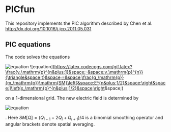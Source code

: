 # PICfun

This repository implements the PIC algorithm described by Chen et al. http://dx.doi.org/10.1016/j.jcp.2011.05.031


## PIC equations

The code solves the equations

![equation](https://latex.codecogs.com/gif.latex?\frac{x_\mathrm{p}^{n&plus;1}&space;-&space;x_\mathrm{p}^{n}}{\triangle&space;t}&space;=&space;v_\mathrm{p}^{n&plus;1/2})
![equation](https://latex.codecogs.com/gif.latex?\frac{v_\mathrm{p}^{n&plus;1}&space;-&space;v_\mathrm{p}^{n}}{\triangle&space;t}&space;=&space;\frac{q_\mathrm{p}}{m_\mathrm{p}}\mathrm{SM}\left[&space;E^{n&plus;1/2}&space;\right&space;]\left(x_\mathrm{p}^{n&plus;1/2}&space;\right&space;)

on a 1-dimensional grid. The new electric field is determined by
 
![equation](https://latex.codecogs.com/gif.latex?\epsilon_0&space;\frac{E^{n&plus;1}_{i}&space;-&space;E^{n}_{i}}{\triangle&space;t}&space;&plus;&space;\mathrm{SM}&space;\left[&space;\bar{j}_{i}^{n&plus;1/2}&space;\right]&space;=&space;\langle&space;\bar{j}&space;\rangle^{n&plus;1/2})

. Here $SM[Q] = (Q_{i-1} + 2Q_i + Q_{i+1}) / 4$ is a binomial smoothing operator and angular brackets denote spatial averaging.
